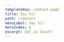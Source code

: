 ```yaml
---
templateKey: contact-page
title: Say hi!
path: /contact
menuLabel: Say hi!
menuIndex: 8
excerpt: Get in touch!
---
```

